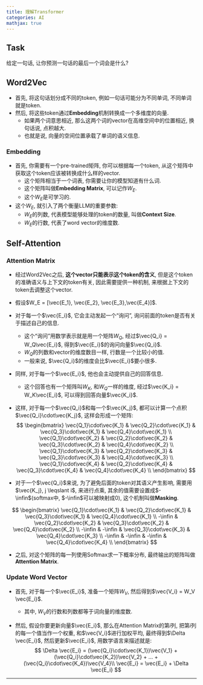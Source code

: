 ```yaml
---
title: 理解Transformer
categories: AI
mathjax: true
---
```




## Task

给定一句话, 让你预测一句话的最后一个词会是什么?

## Word2Vec

* 首先, 将这句话划分成不同的token, 例如一句话可能分为不同单词, 不同单词就是token.
* 然后, 将这些token通过**Embedding**机制转换成一个多维度的向量.
  * 如果两个词意思相近, 那么这两个词的vector在高维空间中的位置相近, 换句话说, 点积越大.
  * 也就是说, 向量的空间位置承载了单词的语义信息.



### Embedding

* 首先, 你需要有一个pre-trained矩阵, 你可以根据每一个token, 从这个矩阵中获取这个token应该被转换成什么样的vector.
  * 这个矩阵相当于一个词表, 你需要让你的模型知道有什么词.
  * 这个矩阵叫做**Embedding Matrix**, 可以记作$W_E$​​.
  * 这个$W_E$是可学习的.
* 这个$W_E$, 就引入了两个衡量LLM的重要参数:
  * $W_E$的列数, 代表模型能够处理的token的数量, 叫做**Context Size**.
  * $W_E$​的行数, 代表了word vector的维度数.



## Self-Attention



### Attention Matrix

* 经过Word2Vec之后, **这个vector只能表示这个token的含义**, 但是这个token的准确语义与上下文的token有关, 因此需要提供一种机制, 来根据上下文的token去调整这个vector.

* 假设$W_E = [\vec{E_1}, \vec{E_2}, \vec{E_3},\vec{E_4}]$.

* 对于每一个$\vec{E_i}$, 它会主动发起一个“询问”, 询问前面的token是否有关于描述自己的信息.

  * 这个“询问”用数学表示就是用一个矩阵$W_Q$, 经过$\vec{Q_i} = W_Q\vec{E_i}$, 得到$\vec{E_i}$的询问向量$\vec{Q_i}$​.
  * $W_Q$的列数和vector的维度数目一样, 行数是一个比较小的值.
  * 一般来说, $\vec{Q_i}$的维度会比$\vec{E_i}$要小很多.

* 同样, 对于每一个$\vec{E_i}$, 他也会主动提供自己的回答信息.

  * 这个回答也有一个矩阵叫$W_K$, 和$W_Q$一样的维度, 经过$\vec{K_i} = W_K\vec{E_i}$, 可以得到回答向量$\vec{K_i}$.

* 这样, 对于每一个$\vec{Q_i}$和每一个$\vec{K_j}$, 都可以计算一个点积$\vec{Q_i}\cdot\vec{K_j}$, 这样会形成一个矩阵:
  $$
  \begin{bmatrix}
  \vec{Q_1}\cdot\vec{K_1} & \vec{Q_2}\cdot\vec{K_1} & \vec{Q_3}\cdot\vec{K_1} & \vec{Q_4}\cdot\vec{K_1} \\
  \vec{Q_1}\cdot\vec{K_2} & \vec{Q_2}\cdot\vec{K_2} & \vec{Q_3}\cdot\vec{K_2} & \vec{Q_4}\cdot\vec{K_2} \\
  \vec{Q_1}\cdot\vec{K_3} & \vec{Q_2}\cdot\vec{K_3} & \vec{Q_3}\cdot\vec{K_3} & \vec{Q_4}\cdot\vec{K_3} \\
  \vec{Q_1}\cdot\vec{K_4} & \vec{Q_2}\cdot\vec{K_4} & \vec{Q_3}\cdot\vec{K_4} & \vec{Q_4}\cdot\vec{K_4} \\
  \end{bmatrix}
  $$
  
* 对于一个$\vec{Q_i}$来说, 为了避免后面的token对其语义产生影响, 需要用$\vec{K_j}, j \leqslant i$, 来进行点乘, 其余的值需要设置成$-\infin$(softmax中, $-\infin$可以被映射成0), 这个机制叫做**Masking**.

$$
\begin{bmatrix}
\vec{Q_1}\cdot\vec{K_1} & \vec{Q_2}\cdot\vec{K_1} & \vec{Q_3}\cdot\vec{K_1} & \vec{Q_4}\cdot\vec{K_1} \\
-\infin & \vec{Q_2}\cdot\vec{K_2} & \vec{Q_3}\cdot\vec{K_2} & \vec{Q_4}\cdot\vec{K_2} \\
-\infin & -\infin & \vec{Q_3}\cdot\vec{K_3} & \vec{Q_4}\cdot\vec{K_3} \\
-\infin & -\infin & -\infin & \vec{Q_4}\cdot\vec{K_4} \\
\end{bmatrix}
$$

* 之后, 对这个矩阵的每一列使用Softmax求一下概率分布, 最终输出的矩阵叫做**Attention Matrix**.



### Update Word Vector

* 首先, 对于每一个$\vec{E_i}$, 准备一个矩阵$W_V$, 然后得到$\vec{V_i} = W_V \vec{E_i}$.

  * 其中, $W_V$的行数和列数都等于词向量的维度数.

* 然后, 假设你要更新向量$\vec{E_i}$, 那么在Attention Matrix的第$i$列, 把第$i$列的每一个值当作一个权重, 和$\vec{V_i}$进行加权平均, 最终得到$\Delta \vec{E_i}$, 然后更新$\vec{E_i}$, 用数学语言来描述就是:
  $$
  \Delta \vec{E_i} = (\vec{Q_i}\cdot\vec{K_1})\vec{V_1} + (\vec{Q_i}\cdot\vec{K_2})\vec{V_2} + ... + (\vec{Q_i}\cdot\vec{K_4})\vec{V_4}\\
  \vec{E_i} = \vec{E_i} + \Delta \vec{E_i}
  $$
  



---

